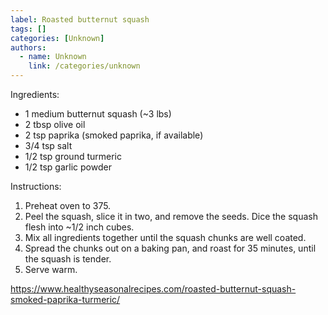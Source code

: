 ```yaml
---
label: Roasted butternut squash
tags: []
categories: [Unknown]
authors:
  - name: Unknown
    link: /categories/unknown
---
```


Ingredients:
- 1 medium butternut squash (~3 lbs)
- 2 tbsp olive oil
- 2 tsp paprika (smoked paprika, if available)
- 3/4 tsp salt
- 1/2 tsp ground turmeric
- 1/2 tsp garlic powder

Instructions:
1. Preheat oven to 375.
2. Peel the squash, slice it in two, and remove the seeds. Dice the squash flesh into ~1/2 inch cubes.
3. Mix all ingredients together until the squash chunks are well coated.
4. Spread the chunks out on a baking pan, and roast for 35 minutes, until the squash is tender.
5. Serve warm.

https://www.healthyseasonalrecipes.com/roasted-butternut-squash-smoked-paprika-turmeric/